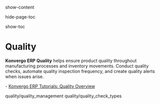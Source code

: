 show-content  

hide-page-toc  

show-toc  

# Quality

**Konvergo ERP Quality** helps ensure product quality throughout manufacturing
processes and inventory movements. Conduct quality checks, automate
quality inspection frequency, and create quality alerts when issues
arise.

<div class="seealso">

\- [Konvergo ERP Tutorials: Quality
Overview](https://www.odoo.com/slides/slide/quality-overview-5590)

</div>

<div class="toctree" titlesonly="">

quality/quality_management quality/quality_check_types

</div>
